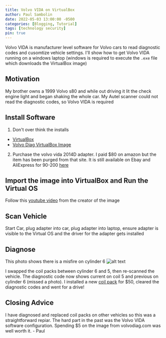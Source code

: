 ```yaml
---
title: Volvo VIDA on VirtualBox
author: Paul Sambolin
date: 2022-05-03 13:00:00 -0500
categories: [Blogging, Tutorial]
tags: [technology security]
pin: true
---
```


Volvo VIDA is manufacturer level software for Volvo cars to read diagnostic codes and cusomtize vehicle settings.  I'll show how to get Volvo VIDA running on a windows laptop (windows is required to execute the `.exe` file which downloads the VirtualBox image)

## Motivation
My brother owns a 1999 Volvo s80 and while out driving it lit the check engine light and began shaking the whole car.  My Autel scanner could not read the diagnostic codes, so Volvo VIDA is required

## Install Software
1. Don't over think the installs
  - [VirtualBox](https://www.virtualbox.org/)
  - [Volvo Diag VirtualBox Image](https://volvodiag.com/product/virtualbox-build/)

2. Purchase the volvo vida 2014D adapter.  I paid $80 on amazon but the item has been purged from that site.  It is still available on Ebay and AliExpress for 90-200 [here](https://www.aliexpress.com/item/1005004068666318.html?_randl_currency=USD&_randl_shipto=US&src=google&aff_fcid=32e5b77bf467438f8dbd225af1015c96-1651507194375-00779-UneMJZVf&aff_fsk=UneMJZVf&aff_platform=aaf&sk=UneMJZVf&aff_trace_key=32e5b77bf467438f8dbd225af1015c96-1651507194375-00779-UneMJZVf&terminal_id=0116294380424ee2ab268cf4f55adb0b&afSmartRedirect=y)

## Import the image into VirtualBox and Run the Virtual OS
Follow this [youtube video](https://www.youtube.com/watch?v=dRf2tHAe8uQ) from the creator of the image

## Scan Vehicle
Start Car, plug adapter into car, plug adapter into laptop, ensure adapter is visible to the Virtual OS and the driver for the adapter gets installed

## Diagnose
This photo shows there is a misfire on cylinder 6
![alt text](/assets/img/posts/2022-05-03-volvo-vida/misfire.jpg "Misfire Cylinder 6")

I swapped the coil packs between cylinder 6 and 5, then re-scanned the vehicle.  The diagnostic code now shows current on coil 5 and previous on cylinder 6 (missed a photo).  I installed a new [coil pack](https://www.amazon.com/Bosch-0221604008-Ignition-Coil-Plug/dp/B0048E10OY) for $50, cleared the diagnostic codes and went for a drive!

## Closing Advice
I have diagnosed and replaced coil packs on other vehicles so this was a straightforward repiar.  The hard part in the past was the Volvo VIDA software configuration.  Spending $5 on the image from volvodiag.com was well worth it.  - Paul
